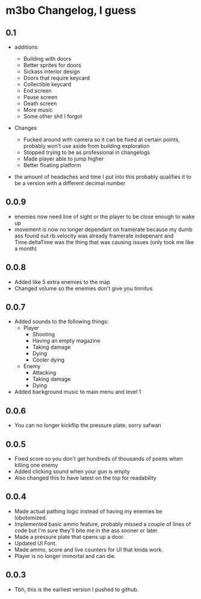 # m3bo Changelog, I guess


## 0.1

- additions:
  - Building with doors
  - Better sprites for doors
  - Sickass interior design
  - Doors that require keycard
  - Collectible keycard
  - End screen
  - Pause screen
  - Death screen
  - More music
  - Some other shit I forgot

- Changes
  - Fucked around with camera so it can be fixed at certain points, probably won't use aside from building exploration
  - Stopped trying to be as professional in changelogs
  - Made player able to jump higher
  - Better floating platform

- the amount of headaches and time I put into this probably qualifies it to be a version with a different decimal number

## 0.0.9

- enemies now need line of sight or the player to be close enough to wake up
- movement is now no longer dependant on framerate because my dumb ass found out rb.velocity was already framerate indepenant and Time.deltaTime was the thing that was causing issues (only took me like a month)

## 0.0.8

- Added like 5 extra enemies to the map
- Changed volume so the enemies don't give you tinnitus

## 0.0.7

- Added sounds to the following things:
  - Player
    - Shooting
    - Having an empty magazine
    - Taking damage
    - Dying
    - Cooler dying
  - Enemy
    - Attacking
    - Taking damage
    - Dying
- Added background music to main menu and level 1

## 0.0.6

- You can no longer kickflip the pressure plate, sorry safwan

## 0.0.5

- Fixed score so you don't get hundreds of thousands of points when killing one enemy
- Added clicking sound when your gun is empty
- Also changed this to have latest on the top for readability

## 0.0.4

- Made actual pathing logic instead of having my enemies be lobotomized.
- Implemented basic ammo feature, probably missed a couple of lines of code but I'm sure they'll bite me in the ass sooner or later.
- Made a pressure plate that opens up a door.
- Updated UI Font.
- Made ammo, score and live counters for UI that kinda work.
- Player is no longer immortal and can die.

## 0.0.3

- Tbh, this is the earliest version I pushed to github.
